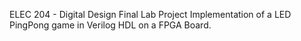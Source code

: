ELEC 204 - Digital Design Final Lab Project
Implementation of a LED PingPong game in Verilog HDL on a FPGA Board. 
